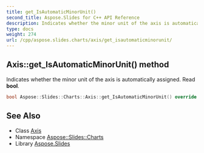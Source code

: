 ```yaml
---
title: get_IsAutomaticMinorUnit()
second_title: Aspose.Slides for C++ API Reference
description: Indicates whether the minor unit of the axis is automatically assigned. Read bool.
type: docs
weight: 274
url: /cpp/aspose.slides.charts/axis/get_isautomaticminorunit/
---
```

## Axis::get_IsAutomaticMinorUnit() method


Indicates whether the minor unit of the axis is automatically assigned. Read **bool**.

```cpp
bool Aspose::Slides::Charts::Axis::get_IsAutomaticMinorUnit() override
```

## See Also

* Class [Axis](./)
* Namespace [Aspose::Slides::Charts](../)
* Library [Aspose.Slides](../../)